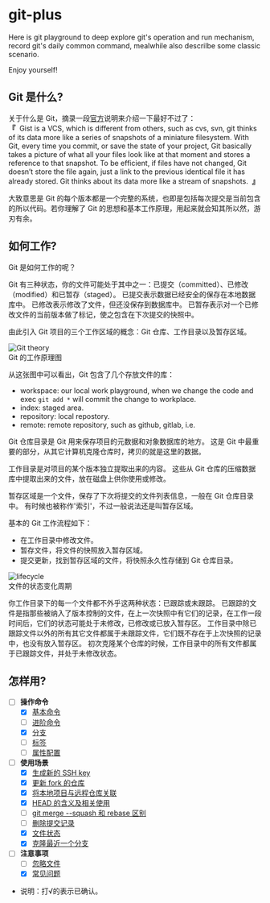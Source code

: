 # git-plus
Here is git playground to deep explore git's operation and run mechanism, record git's daily common command, mealwhile also descrilbe some classic scenario. 

Enjoy yourself!

## Git 是什么?
关于什么是 Git，摘录一段[官方](https://git-scm.com/book/en/v2/Getting-Started-What-is-Git%3F)说明来介绍一下最好不过了：   
**『** &nbsp;Gist is a VCS, which is different from others, such as cvs, svn, git thinks of its data more like a series of snapshots of a miniature filesystem. With Git, every time you commit, or save the state of your project, Git basically takes a picture of what all your files look like at that moment and stores a reference to that snapshot. To be efficient, if files have not changed, Git doesn’t store the file again, just a link to the previous identical file it has already stored. Git thinks about its data more like a stream of snapshots. &nbsp;**』**

大致意思是 Git 的每个版本都是一个完整的系统，也即是包括每次提交是当前包含的所以代码。若你理解了 Git 的思想和基本工作原理，用起来就会知其所以然，游刃有余。

## 如何工作?
Git 是如何工作的呢？

Git 有三种状态，你的文件可能处于其中之一：已提交（committed）、已修改（modified）和已暂存（staged）。 已提交表示数据已经安全的保存在本地数据库中。 已修改表示修改了文件，但还没保存到数据库中。 已暂存表示对一个已修改文件的当前版本做了标记，使之包含在下次提交的快照中。

由此引入 Git 项目的三个工作区域的概念：Git 仓库、工作目录以及暂存区域。

![Git theory](https://github.com/TourDJ/git-plus/blob/master/images/git-theory.jpg)    
Git 的工作原理图

从这张图中可以看出，Git 包含了几个存放文件的库：
* workspace: our local work playground, when we change the code and exec `git add *` will commit the change to workplace.
* index: staged area.
* repository: local repostory.
* remote: remote repository, such as github, gitlab, i.e.

Git 仓库目录是 Git 用来保存项目的元数据和对象数据库的地方。 这是 Git 中最重要的部分，从其它计算机克隆仓库时，拷贝的就是这里的数据。

工作目录是对项目的某个版本独立提取出来的内容。 这些从 Git 仓库的压缩数据库中提取出来的文件，放在磁盘上供你使用或修改。

暂存区域是一个文件，保存了下次将提交的文件列表信息，一般在 Git 仓库目录中。 有时候也被称作\'索引\'，不过一般说法还是叫暂存区域。

基本的 Git 工作流程如下：

* 在工作目录中修改文件。
* 暂存文件，将文件的快照放入暂存区域。
* 提交更新，找到暂存区域的文件，将快照永久性存储到 Git 仓库目录。


![lifecycle](https://github.com/TourDJ/git-plus/blob/master/images/lifecycle.png)    
文件的状态变化周期

你工作目录下的每一个文件都不外乎这两种状态：已跟踪或未跟踪。 已跟踪的文件是指那些被纳入了版本控制的文件，在上一次快照中有它们的记录，在工作一段时间后，它们的状态可能处于未修改，已修改或已放入暂存区。 工作目录中除已跟踪文件以外的所有其它文件都属于未跟踪文件，它们既不存在于上次快照的记录中，也没有放入暂存区。 初次克隆某个仓库的时候，工作目录中的所有文件都属于已跟踪文件，并处于未修改状态。


## 怎样用?   

- [ ] **操作命令**
    - [x] [基本命令](./illustrate/index.md)
    - [ ] [进阶命令](./illustrate/advance-command.md)
    - [x] [分支](./illustrate/branch.md)
    - [ ] [标签](./illustrate/tag.md)      
    - [ ] [属性配置](./illustrate/config.md)     
- [ ] **使用场景**
    - [x] [生成新的 SSH key](./illustrate/new-ssh-key.md)      
    - [x] [更新 fork 的仓库](./illustrate/fork-update.md)
    - [x] [将本地项目与远程仓库关联](./illustrate/add-remote.md)
    - [x] [HEAD 的含义及相关使用](./illustrate/head.md)
    - [ ] [git merge --squash 和 rebase 区别](./illustrate/squash-rebase.md)      
    - [ ] [删除提交记录](./illustrate/delete-commit.md)      
    - [x] [文件状态](./illustrate/git-status.md)       
    - [x] [克隆最近一个分支](./illustrate/clone-last.md)       
- [ ] **注意事项**
    - [ ] [忽略文件](./illustrate/ignore.md)
    - [x] [常见问题](./illustrate/question.md) 

* 说明：打√的表示已确认。
